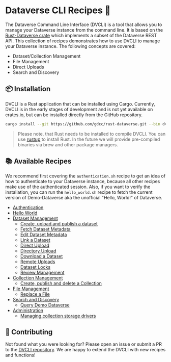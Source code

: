 <p align="center">  
<h1>Dataverse CLI Recipes 🦀</h1>
</p>

The Dataverse Command Line Interface (DVCLI) is a tool that allows you to manage your Dataverse instance from the command line. It is based on the [Rust-Dataverse crate](https://github.com/gdcc/rust-dataverse) which implements a subset of the Dataverse REST API. This collection of recipes demonstrates how to use DVCLI to manage your Dataverse instance. The following concepts are covered:

- Dataset/Collection Management
- File Management
- Direct Uploads
- Search and Discovery

## 📦 Installation

DVCLI is a Rust application that can be installed using Cargo. Currently, DVCLI is in the early stages of development and is not yet available on crates.io, but can be installed directly from the GitHub repository.

```bash
cargo install --git https://github.com/gdcc/rust-dataverse.git --bin dvcli
```

> Please note, that Rust needs to be installed to compile DVCLI. You can use [rustup](https://rustup.rs/) to install Rust. In the future we will provide pre-compiled binaries via brew and other package managers.

## 📚 Available Recipes

We recommend first covering the `authentication.sh` recipe to get an idea of how to authenticate to your Dataverse instance, because all other recipes make use of the authenticated session. Also, if you want to verify the installation, you can run the `hello_world.sh` recipe to fetch the current version of Demo-Dataverse aka the unofficial "Hello, World!" of Dataverse.

- [Authentication](./authentication.sh)
- [Hello World](./hello_world.sh)
- [Dataset Management](./datasets)
  - [Create, upload and publish a dataset](./datasets/create_upload_publish_dataset.sh)
  - [Fetch Dataset Metadata](./datasets/dataset_metadata.sh)
  - [Edit Dataset Metadata](./datasets/edit_dataset.sh)
  - [Link a Dataset](./datasets/link.sh)
  - [Direct Upload](./datasets/direct_upload.sh)
  - [Directory Upload](./datasets/directory_upload.sh)
  - [Download a Dataset](./datasets/download.sh)
  - [Remote Uploads](./datasets/remote_upload.sh)
  - [Dataset Locks](./datasets/locks.sh)
  - [Review Management](./datasets/review.sh)
- [Collection Management](./collections)
  - [Create, publish and delete a Collection](./collections/create_publish_delete_collection.sh)
- [File Management](./files)
  - [Replace a File](./files/replace_file.sh)
- [Search and Discovery](./search)
  - [Query Demo Dataverse](./search/search_demo_dv.sh)
- [Administration](./admin)
  - [Managing collection storage drivers](./admin/storage_drivers.sh)

## 📝 Contributing

Not found what you were looking for? Please open an issue or submit a PR to the [DVCLI repository](https://github.com/gdcc/rust-dataverse). We are happy to extend the DVCLI with new recipes and functions!

